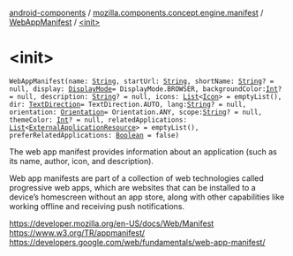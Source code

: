 [android-components](../../index.md) / [mozilla.components.concept.engine.manifest](../index.md) / [WebAppManifest](index.md) / [&lt;init&gt;](./-init-.md)

# &lt;init&gt;

`WebAppManifest(name: `[`String`](https://kotlinlang.org/api/latest/jvm/stdlib/kotlin/-string/index.html)`, startUrl: `[`String`](https://kotlinlang.org/api/latest/jvm/stdlib/kotlin/-string/index.html)`, shortName: `[`String`](https://kotlinlang.org/api/latest/jvm/stdlib/kotlin/-string/index.html)`? = null, display: `[`DisplayMode`](-display-mode/index.md)` = DisplayMode.BROWSER, backgroundColor: `[`Int`](https://kotlinlang.org/api/latest/jvm/stdlib/kotlin/-int/index.html)`? = null, description: `[`String`](https://kotlinlang.org/api/latest/jvm/stdlib/kotlin/-string/index.html)`? = null, icons: `[`List`](https://kotlinlang.org/api/latest/jvm/stdlib/kotlin.collections/-list/index.html)`<`[`Icon`](-icon/index.md)`> = emptyList(), dir: `[`TextDirection`](-text-direction/index.md)` = TextDirection.AUTO, lang: `[`String`](https://kotlinlang.org/api/latest/jvm/stdlib/kotlin/-string/index.html)`? = null, orientation: `[`Orientation`](-orientation/index.md)` = Orientation.ANY, scope: `[`String`](https://kotlinlang.org/api/latest/jvm/stdlib/kotlin/-string/index.html)`? = null, themeColor: `[`Int`](https://kotlinlang.org/api/latest/jvm/stdlib/kotlin/-int/index.html)`? = null, relatedApplications: `[`List`](https://kotlinlang.org/api/latest/jvm/stdlib/kotlin.collections/-list/index.html)`<`[`ExternalApplicationResource`](-external-application-resource/index.md)`> = emptyList(), preferRelatedApplications: `[`Boolean`](https://kotlinlang.org/api/latest/jvm/stdlib/kotlin/-boolean/index.html)` = false)`

The web app manifest provides information about an application (such as its name, author, icon, and description).

Web app manifests are part of a collection of web technologies called progressive web apps, which are websites
that can be installed to a device’s homescreen without an app store, along with other capabilities like working
offline and receiving push notifications.

https://developer.mozilla.org/en-US/docs/Web/Manifest
https://www.w3.org/TR/appmanifest/
https://developers.google.com/web/fundamentals/web-app-manifest/

